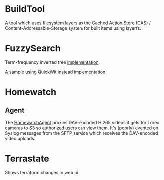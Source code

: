 # BuildTool

A tool which uses filesystem layers as the Cached Action Store (CAS) / Content-Addressable-Storage system for built items using layerfs.

# FuzzySearch

Term-frequency inverted tree [implementation](github.com/mrmod/fuzzysearch).

A sample using QuickWit instead [implementation](fuzzysearch).

# Homewatch

## Agent

The [HomewatchAgent](github.com/mrmod/homewatch/) proxies DAV-encoded H.265 videos it gets for Lorex cameras to S3 so authorized users can view them. It's (poorly) evented on Syslog messages from the SFTP service which receives the DAV-encoded video uploads.

# Terrastate
Shows terraform changes in web ui